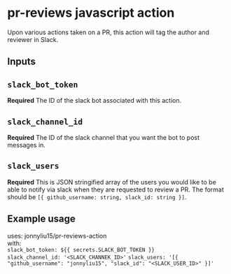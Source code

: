 # pr-reviews javascript action

Upon various actions taken on a PR, this action will tag the author and reviewer in Slack.

## Inputs

## `slack_bot_token`

**Required** The ID of the slack bot associated with this action.

## `slack_channel_id`

**Required** The ID of the slack channel that you want the bot to post messages in.

## `slack_users`

**Required** This is JSON stringified array of the users you would like to be able to notify via slack when they are requested to review a PR. The format should be `[{ github_username: string, slack_id: string }]`.

## Example usage

uses: jonnyliu15/pr-reviews-action  
with:  
 `slack_bot_token: ${{ secrets.SLACK_BOT_TOKEN }}`  
 `slack_channel_id: '<SLACK_CHANNEK_ID>'` 
 `slack_users: '[{ "github_username": "jonnyliu15", "slack_id": "<SLACK_USER_ID>" }]'`
